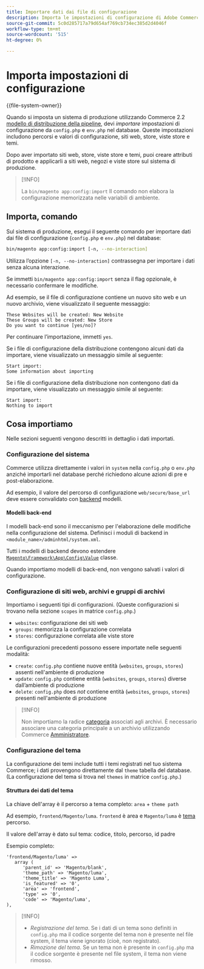 ```yaml
---
title: Importare dati dai file di configurazione
description: Importa le impostazioni di configurazione di Adobe Commerce dai file di configurazione.
source-git-commit: 5c0d285717a79d654af769cb734ec385d2d4046f
workflow-type: tm+mt
source-wordcount: '515'
ht-degree: 0%

---
```



# Importa impostazioni di configurazione

{{file-system-owner}}

Quando si imposta un sistema di produzione utilizzando Commerce 2.2 [modello di distribuzione della pipeline](../deployment/technical-details.md), devi _importare_ impostazioni di configurazione da `config.php` e `env.php` nel database.
Queste impostazioni includono percorsi e valori di configurazione, siti web, store, viste store e temi.

Dopo aver importato siti web, store, viste store e temi, puoi creare attributi di prodotto e applicarli a siti web, negozi e viste store sul sistema di produzione.

>[!INFO]
>
>La `bin/magento app:config:import` Il comando non elabora la configurazione memorizzata nelle variabili di ambiente.

## Importa, comando

Sul sistema di produzione, esegui il seguente comando per importare dati dai file di configurazione (`config.php` e `env.php`) nel database:

```bash
bin/magento app:config:import [-n, --no-interaction]
```

Utilizza l’opzione `[-n, --no-interaction]` contrassegna per importare i dati senza alcuna interazione.

Se immetti `bin/magento app:config:import` senza il flag opzionale, è necessario confermare le modifiche.

Ad esempio, se il file di configurazione contiene un nuovo sito web e un nuovo archivio, viene visualizzato il seguente messaggio:

```terminal
These Websites will be created: New Website
These Groups will be created: New Store
Do you want to continue [yes/no]?
```

Per continuare l’importazione, immetti `yes`.

Se i file di configurazione della distribuzione contengono alcuni dati da importare, viene visualizzato un messaggio simile al seguente:

```terminal
Start import:
Some information about importing
```

Se i file di configurazione della distribuzione non contengono dati da importare, viene visualizzato un messaggio simile al seguente:

```terminal
Start import:
Nothing to import
```

## Cosa importiamo

Nelle sezioni seguenti vengono descritti in dettaglio i dati importati.

### Configurazione del sistema

Commerce utilizza direttamente i valori in `system` nella `config.php` o `env.php` anziché importarli nel database perché richiedono alcune azioni di pre e post-elaborazione.

Ad esempio, il valore del percorso di configurazione `web/secure/base_url` deve essere convalidato con [backend](https://glossary.magento.com/backend) modelli.

#### Modelli back-end

I modelli back-end sono il meccanismo per l&#39;elaborazione delle modifiche nella configurazione del sistema.
Definisci i moduli di backend in `<module_name>/adminhtml/system.xml`.

Tutti i modelli di backend devono estendere [`Magento\Framework\App\Config\Value`](https://github.com/magento/magento2/blob/2.4/lib/internal/Magento/Framework/App/Config/Value.php) classe.

Quando importiamo modelli di back-end, non vengono salvati i valori di configurazione.

### Configurazione di siti web, archivi e gruppi di archivi

Importiamo i seguenti tipi di configurazioni.
(Queste configurazioni si trovano nella sezione `scopes` in matrice `config.php`.)

- `websites`: configurazione dei siti web
- `groups`: memorizza la configurazione correlata
- `stores`: configurazione correlata alle viste store

Le configurazioni precedenti possono essere importate nelle seguenti modalità:

- `create`: `config.php` contiene nuove entità (`websites`, `groups`, `stores`) assenti nell&#39;ambiente di produzione
- `update`: `config.php` contiene entità (`websites`, `groups`, `stores`) diverse dall’ambiente di produzione
- `delete`: `config.php` does _not_ contiene entità (`websites`, `groups`, `stores`) presenti nell&#39;ambiente di produzione

>[!INFO]
>
>Non importiamo la radice [categoria](https://glossary.magento.com/category) associati agli archivi. È necessario associare una categoria principale a un archivio utilizzando Commerce [Amministratore](https://glossary.magento.com/admin).

### Configurazione del tema

La configurazione dei temi include tutti i temi registrati nel tuo sistema Commerce; i dati provengono direttamente dal `theme` tabella del database. (La configurazione del tema si trova nel `themes` in matrice `config.php`.)

#### Struttura dei dati del tema

La chiave dell&#39;array è il percorso a tema completo: `area` + `theme path`

Ad esempio, `frontend/Magento/luma`.
`frontend` è area e `Magento/luma` è [tema](https://glossary.magento.com/theme) percorso.

Il valore dell&#39;array è dato sul tema: codice, titolo, percorso, id padre

Esempio completo:

```php?start_inline=1
'frontend/Magento/luma' =>
   array (
      'parent_id' => 'Magento/blank',
      'theme_path' => 'Magento/luma',
      'theme_title' => 'Magento Luma',
      'is_featured' => '0',
      'area' => 'frontend',
      'type' => '0',
      'code' => 'Magento/luma',
),
```

>[!INFO]
>
>- _Registrazione del tema_. Se i dati di un tema sono definiti in `config.php` ma il codice sorgente del tema non è presente nel file system, il tema viene ignorato (cioè, non registrato).
>- _Rimozione del tema_. Se un tema non è presente in `config.php` ma il codice sorgente è presente nel file system, il tema non viene rimosso.

